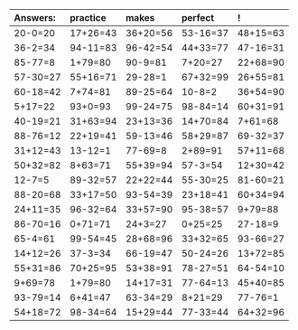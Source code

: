 | Answers: | practice | makes | perfect | ! |
| :--- | :--- | :--- | :--- | :--- |
| 20-0=20 | 17+26=43 | 36+20=56 | 53-16=37 | 48+15=63 | 
| 36-2=34 | 94-11=83 | 96-42=54 | 44+33=77 | 47-16=31 | 
| 85-77=8 | 1+79=80 | 90-9=81 | 7+20=27 | 22+68=90 | 
| 57-30=27 | 55+16=71 | 29-28=1 | 67+32=99 | 26+55=81 | 
| 60-18=42 | 7+74=81 | 89-25=64 | 10-8=2 | 36+54=90 | 
| 5+17=22 | 93+0=93 | 99-24=75 | 98-84=14 | 60+31=91 | 
| 40-19=21 | 31+63=94 | 23+13=36 | 14+70=84 | 7+61=68 | 
| 88-76=12 | 22+19=41 | 59-13=46 | 58+29=87 | 69-32=37 | 
| 31+12=43 | 13-12=1 | 77-69=8 | 2+89=91 | 57+11=68 | 
| 50+32=82 | 8+63=71 | 55+39=94 | 57-3=54 | 12+30=42 | 
| 12-7=5 | 89-32=57 | 22+22=44 | 55-30=25 | 81-60=21 | 
| 88-20=68 | 33+17=50 | 93-54=39 | 23+18=41 | 60+34=94 | 
| 24+11=35 | 96-32=64 | 33+57=90 | 95-38=57 | 9+79=88 | 
| 86-70=16 | 0+71=71 | 24+3=27 | 0+25=25 | 27-18=9 | 
| 65-4=61 | 99-54=45 | 28+68=96 | 33+32=65 | 93-66=27 | 
| 14+12=26 | 37-3=34 | 66-19=47 | 50-24=26 | 13+72=85 | 
| 55+31=86 | 70+25=95 | 53+38=91 | 78-27=51 | 64-54=10 | 
| 9+69=78 | 1+79=80 | 14+17=31 | 77-64=13 | 45+40=85 | 
| 93-79=14 | 6+41=47 | 63-34=29 | 8+21=29 | 77-76=1 | 
| 54+18=72 | 98-34=64 | 15+29=44 | 77-33=44 | 64+32=96 | 
